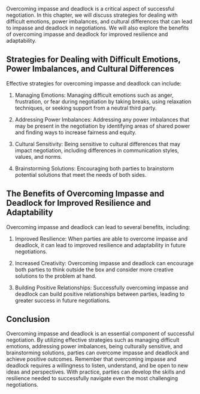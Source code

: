 
Overcoming impasse and deadlock is a critical aspect of successful negotiation. In this chapter, we will discuss strategies for dealing with difficult emotions, power imbalances, and cultural differences that can lead to impasse and deadlock in negotiations. We will also explore the benefits of overcoming impasse and deadlock for improved resilience and adaptability.

Strategies for Dealing with Difficult Emotions, Power Imbalances, and Cultural Differences
------------------------------------------------------------------------------------------

Effective strategies for overcoming impasse and deadlock can include:

1. Managing Emotions: Managing difficult emotions such as anger, frustration, or fear during negotiation by taking breaks, using relaxation techniques, or seeking support from a neutral third party.

2. Addressing Power Imbalances: Addressing any power imbalances that may be present in the negotiation by identifying areas of shared power and finding ways to increase fairness and equity.

3. Cultural Sensitivity: Being sensitive to cultural differences that may impact negotiation, including differences in communication styles, values, and norms.

4. Brainstorming Solutions: Encouraging both parties to brainstorm potential solutions that meet the needs of both sides.

The Benefits of Overcoming Impasse and Deadlock for Improved Resilience and Adaptability
----------------------------------------------------------------------------------------

Overcoming impasse and deadlock can lead to several benefits, including:

1. Improved Resilience: When parties are able to overcome impasse and deadlock, it can lead to improved resilience and adaptability in future negotiations.

2. Increased Creativity: Overcoming impasse and deadlock can encourage both parties to think outside the box and consider more creative solutions to the problem at hand.

3. Building Positive Relationships: Successfully overcoming impasse and deadlock can build positive relationships between parties, leading to greater success in future negotiations.

Conclusion
----------

Overcoming impasse and deadlock is an essential component of successful negotiation. By utilizing effective strategies such as managing difficult emotions, addressing power imbalances, being culturally sensitive, and brainstorming solutions, parties can overcome impasse and deadlock and achieve positive outcomes. Remember that overcoming impasse and deadlock requires a willingness to listen, understand, and be open to new ideas and perspectives. With practice, parties can develop the skills and resilience needed to successfully navigate even the most challenging negotiations.
